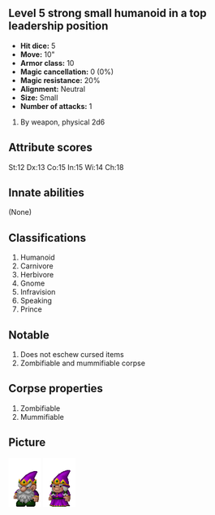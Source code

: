 ## Level 5 strong small humanoid in a top leadership position
- **Hit dice:** 5
- **Move:** 10"
- **Armor class:** 10
- **Magic cancellation:** 0 (0%)
- **Magic resistance:** 20%
- **Alignment:** Neutral
- **Size:** Small
- **Number of attacks:** 1
1. By weapon, physical 2d6
## Attribute scores
St:12 Dx:13 Co:15 In:15 Wi:14 Ch:18
## Innate abilities
(None)
## Classifications
1. Humanoid
2. Carnivore
3. Herbivore
4. Gnome
5. Infravision
6. Speaking
7. Prince
## Notable
1. Does not eschew cursed items
2. Zombifiable and mummifiable corpse
## Corpse properties
1. Zombifiable
2. Mummifiable
## Picture
![Gnome king](https://github.com/hyvanmielenpelit/GnollHackTileSet/blob/main/Monsters/gnome_king/gnome_king.png) ![Gnome queen](https://github.com/hyvanmielenpelit/GnollHackTileSet/blob/main/Monsters/gnome_king/gnome_king_female.png)
